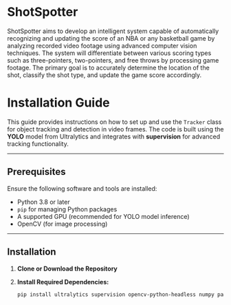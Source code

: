 # ShotSpotter
ShotSpotter aims to develop an intelligent system capable of automatically recognizing and updating the score of an NBA or any basketball game by analyzing recorded video footage using advanced computer vision techniques. The system will differentiate between various scoring types such as three-pointers, two-pointers, and free throws by processing game footage. The primary goal is to accurately determine the location of the shot, classify the shot type, and update the game score accordingly.

# Installation Guide

This guide provides instructions on how to set up and use the `Tracker` class for object tracking and detection in video frames. The code is built using the **YOLO** model from Ultralytics and integrates with **supervision** for advanced tracking functionality.

---

## Prerequisites

Ensure the following software and tools are installed:

- Python 3.8 or later
- `pip` for managing Python packages
- A supported GPU (recommended for YOLO model inference)
- OpenCV (for image processing)

---

## Installation

1. **Clone or Download the Repository**

2. **Install Required Dependencies:**

   ```bash
   pip install ultralytics supervision opencv-python-headless numpy pandas
